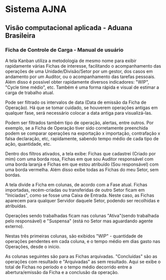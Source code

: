# Sistema AJNA

## Visão computacional aplicada - Aduana Brasileira

### Ficha de Controle de Carga - Manual de usuário


A tela Kanban utiliza a metodologia de mesmo nome para exibir rapidamente várias Fichas de interesse, 
facilitando o acompanhamento das operações de uma Unidade/Divisão/Setor por um gestor, dos casos em
andamento por um Auditor, ou o acompanhamento das tarefas pessoais. Além disso é possível obter rapidamente
diversos indicadores: "WIP", "Cycle time médio", etc. Também é uma forma rápida e visual de estimar a carga
de trabalho atual.

Pode ser filtrado os intervalos de data (Data de emissão da Ficha de Operação). Há que se tomar cuidado, se houverem 
operações antigas em qualquer fase, será necessário colocar a data antiga para visualizá-las. 

Podem ser filtrados também tipo de operação, alertas, entre outros. Por exemplo, se a Ficha de Operação tiver sido 
corretamente preenchida podem se comparar operações na exportação x importação, contrafação x falsa declaração, etc,
rapidamente, sabendo tempo médio de cada tipo de ação, quantidade, etc.

Dentro dos filtros ativados, a tela exibe: Fichas que cadastrei (Criado por mim) com uma borda rosa, Fichas em que sou 
Auditor responsável com uma borda laranja e Fichas em que estou atribuído (Sou responsável) com uma borda vermelha. Além disso
exibe todas as Fichas do meu Setor, sem bordas.

A tela divide a Ficha em colunas, de acordo com a Fase atual. Fichas importadas, recém-criadas ou transferidas
de outro Setor ficam em "Iniciadas", como se fosse uma Caixa de Entrada. Neste caso, as Fichas aparecem para qualquer
Servidor daquele Setor, podendo ser recolhidas e atribuídas.

Operações sendo trabalhadas ficam nas colunas "Ativa"(sendo trabalhada pelo responsável) e "Suspensa"
(está no Setor mas aguardando agente externo). 

Nestas três primeiras colunas, são exibidos "WIP" - quantidade de operações pendentes em cada coluna, e o tempo
médio em dias gasto nas Operações, desde o início.

As colunas seguintes são para as Fichas arquivadas. "Concluídas" são as operações com resultado e "Arquivadas" as 
sem resultado. Aqui se exibe o total de Fichas no período e o tempo médio decorrido entre a abertura/emissão da Ficha e
a conclusão da operação.

 


